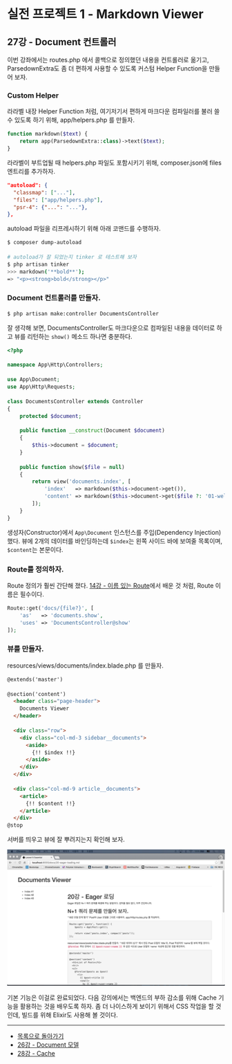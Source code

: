 # 실전 프로젝트 1 - Markdown Viewer 

## 27강 - Document 컨트롤러

이번 강좌에서는 routes.php 에서 콜백으로 정의했던 내용을 컨트롤러로 옮기고, ParsedownExtra도 좀 더 편하게 사용할 수 있도록 커스텀 Helper Function을 만들어 보자.

### Custom Helper

라라벨 내장 Helper Function 처럼, 여기저기서 편하게 마크다운 컴파일러를 불러 쓸 수 있도록 하기 위해, app/helpers.php 를 만들자. 

```php
function markdown($text) {
    return app(ParsedownExtra::class)->text($text);
}
```

라라벨이 부트업될 때 helpers.php 파일도 포함시키기 위해, composer.json에 files 엔트리를 추가하자.

```json
"autoload": {
  "classmap": ["..."],
  "files": ["app/helpers.php"],  
  "psr-4": {"...": "..."},
},
```

autoload 파일을 리프레시하기 위해 아래 코맨드를 수행하자.

```bash
$ composer dump-autoload

# autoload가 잘 되었는지 tinker 로 테스트해 보자
$ php artisan tinker
>>> markdown('**bold**');
=> "<p><strong>bold</strong></p>"
```
 
### Document 컨트롤러를 만들자.

```bash
$ php artisan make:controller DocumentsController
```

잘 생각해 보면, DocumentsController도 마크다운으로 컴파일된 내용을 데이터로 하고 뷰를 리턴하는 `show()` 메소드 하나면 충분하다.

```php
<?php

namespace App\Http\Controllers;

use App\Document;
use App\Http\Requests;

class DocumentsController extends Controller
{
    protected $document;

    public function __construct(Document $document)
    {
        $this->document = $document;
    }

    public function show($file = null)
    {
        return view('documents.index', [
            'index'   => markdown($this->document->get()),
            'content' => markdown($this->document->get($file ?: '01-welcome.md'))
        ]);
    }
}
```

생성자(Constructor)에서 `App\Document` 인스턴스를 주입(Dependency Injection)했다. 뷰에 2개의 데이터를 바인딩하는데 `$index`는 왼쪽 사이드 바에 보여줄 목록이며, `$content`는 본문이다. 

### Route를 정의하자.

Route 정의가 훨씬 간단해 졌다. [14강 - 이름 있는 Route](14-named-routes.md)에서 배운 것 처럼, Route 이름은 필수이다.

```php
Route::get('docs/{file?}', [
    'as'   => 'documents.show',
    'uses' => 'DocumentsController@show'
]);
```

### 뷰를 만들자.

resources/views/documents/index.blade.php 를 만들자.

```html
@extends('master')

@section('content')
  <header class="page-header">
    Documents Viewer
  </header>

  <div class="row">
    <div class="col-md-3 sidebar__documents">
      <aside>
        {!! $index !!}
      </aside>
    </div>
  </div>

  <div class="col-md-9 article__documents">
    <article>
      {!! $content !!}
    </article>
  </div>
@stop
```

서버를 띄우고 뷰에 잘 뿌려지는지 확인해 보자.

![](./images/27-document-controller-img-01.png)

기본 기능은 이걸로 완료되었다. 다음 강의에서는 백엔드의 부하 감소를 위해 Cache 기능을 활용하는 것을 배우도록 하자. 좀 더 나이스하게 보이기 위해서 CSS 작업을 할 것인데, 빌드를 위해 Elixir도 사용해 볼 것이다.  

<!--@start-->
---

- [목록으로 돌아가기](../readme.md)
- [26강 - Document 모델](26-document-model.md)
- [28강 - Cache](28-cache.md)
<!--@end-->

